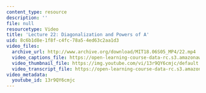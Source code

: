```yaml
---
content_type: resource
description: ''
file: null
resourcetype: Video
title: 'Lecture 22: Diagonalization and Powers of A'
uid: 8c6b1d8e-1f8f-c4fc-78a5-4ed63c2aa1d3
video_files:
  archive_url: http://www.archive.org/download/MIT18.06S05_MP4/22.mp4
  video_captions_file: https://open-learning-course-data-rc.s3.amazonaws.com/18-06sc-linear-algebra-fall-2011/31328fec5be45ee78b88aaa35d3fb995_13r9QY6cmjc.vtt
  video_thumbnail_file: https://img.youtube.com/vi/13r9QY6cmjc/default.jpg
  video_transcript_file: https://open-learning-course-data-rc.s3.amazonaws.com/18-06sc-linear-algebra-fall-2011/d404622e0a39f004d40ef4bea4c52929_13r9QY6cmjc.pdf
video_metadata:
  youtube_id: 13r9QY6cmjc
---
```

